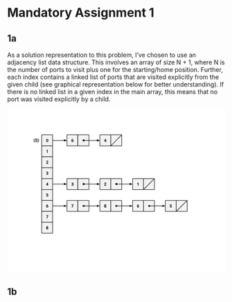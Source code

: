 # Mandatory Assignment 1

## 1a

As a solution representation to this problem, I’ve chosen to use an adjacency list data structure. This involves an array of size N + 1, where N is the number of ports to visit plus one for the starting/home position. Further, each index contains a linked list of ports that are visited explicitly from the given child (see graphical representation below for better understanding). If there is no linked list in a given index in the main array, this means that no port was visited explicitly by a child.

![Figure 1a](resources/figure_1a.png)

## 1b
